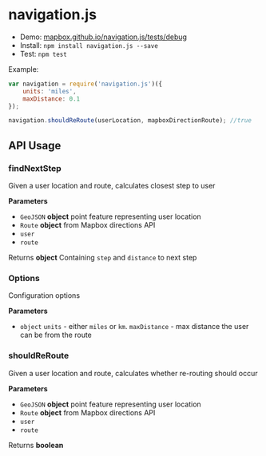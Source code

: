 # navigation.js

-   Demo: [mapbox.github.io/navigation.js/tests/debug](http://mapbox.github.io/navigation.js/tests/debug/#14/39.9432/-75.1433)
-   Install: `npm install navigation.js --save`
-   Test: `npm test`

Example:

```js
var navigation = require('navigation.js')({
    units: 'miles',
    maxDistance: 0.1
});

navigation.shouldReRoute(userLocation, mapboxDirectionRoute); //true
```

## API Usage

### findNextStep

Given a user location and route, calculates closest step to user

**Parameters**

-   `GeoJSON` **object** point feature representing user location
-   `Route` **object** from Mapbox directions API
-   `user`  
-   `route`  

Returns **object** Containing `step` and `distance` to next step

### Options

Configuration options

**Parameters**

-   `object`  `units` - either `miles` or `km`. `maxDistance` - max distance the user can be from the route

### shouldReRoute

Given a user location and route, calculates whether re-routing should occur

**Parameters**

-   `GeoJSON` **object** point feature representing user location
-   `Route` **object** from Mapbox directions API
-   `user`  
-   `route`  

Returns **boolean** 
